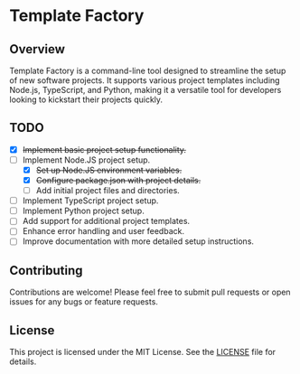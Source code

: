 # Template Factory

## Overview

Template Factory is a command-line tool designed to streamline the setup of new software projects. It supports various project templates including Node.js, TypeScript, and Python, making it a versatile tool for developers looking to kickstart their projects quickly.

## TODO

- [x] ~~Implement basic project setup functionality.~~
- [ ] Implement Node.JS project setup.
  - [x] ~~Set up Node.JS environment variables.~~
  - [x] ~~Configure package.json with project details.~~
  - [ ] Add initial project files and directories.
- [ ] Implement TypeScript project setup.
- [ ] Implement Python project setup.
- [ ] Add support for additional project templates.
- [ ] Enhance error handling and user feedback.
- [ ] Improve documentation with more detailed setup instructions.

## Contributing

Contributions are welcome! Please feel free to submit pull requests or open issues for any bugs or feature requests.

## License

This project is licensed under the MIT License. See the [LICENSE](./LICENSE) file for details.
